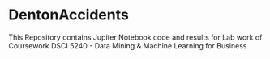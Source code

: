 # DentonAccidents
 This Repository contains Jupiter Notebook code and results for Lab work of Coursework DSCI 5240 - Data Mining & Machine Learning for Business
